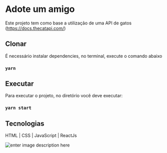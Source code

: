 # Adote um amigo

Este projeto tem como base a utilização de uma API de gatos (https://docs.thecatapi.com/) <br>


## Clonar

É necessário instalar dependencies, no terminal, execute o comando abaixo
### `yarn`


## Executar

Para executar o projeto, no diretório você deve executar:
### `yarn start`

## Tecnologias
HTML | CSS | JavaScript | ReactJs 



![enter image description here](https://raw.githubusercontent.com/FalconiN/)